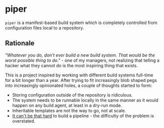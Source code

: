 # piper

`piper` is a manifest-based build system which is completely controlled from
configuration files local to a repository.

## Rationale

*"Whatever you do, don't ever build a new build system. That would be the worst
possible thing to do."* - one of my managers, not realizing that telling
a hacker what they cannot do is the most inspiring thing that exists.

This is a project inspired by working with different build systems full-time
for a bit longer than a year. After trying to fit increasingly blob shaped pegs
into increasingly opinionated holes, a couple of thoughts started to form:

* Storing configuration outside of the repository is ridiculous.
* The system needs to be runnable locally in the same manner as it would happen
  on any build agent, at least in a dry-run mode.
* Inheritable templates are not the way to go, not at scale.
* [It can't be that hard][naivete] to build a pipeline - the difficulty of
  the problem is overstated.

[naivete]: http://thiderman.org/posts/naivete/
